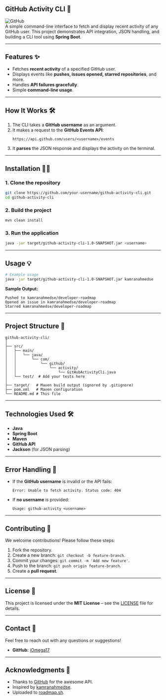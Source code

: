 
## **GitHub Activity CLI 🚀**  

![GitHub](https://img.shields.io/badge/GitHub-Activity%20CLI-blue?logo=github&style=flat-square)  
A simple command-line interface to fetch and display recent activity of any GitHub user. This project demonstrates API integration, JSON handling, and building a CLI tool using **Spring Boot**.

---

## **Features ✨**  
- Fetches **recent activity** of a specified GitHub user.  
- Displays events like **pushes, issues opened, starred repositories**, and more.
- Handles **API failures gracefully**.
- Simple **command-line usage**.

---

## **How It Works 🛠️**  

1. The CLI takes a **GitHub username** as an argument.
2. It makes a request to the **GitHub Events API**:
   ```
   https://api.github.com/users/<username>/events
   ```
3. It **parses** the JSON response and displays the activity on the terminal.

---

## **Installation 🧑‍💻**  

### 1. Clone the repository  
```bash
git clone https://github.com/your-username/github-activity-cli.git
cd github-activity-cli
```

### 2. Build the project  
```bash
mvn clean install
```

### 3. Run the application  
```bash
java -jar target/github-activity-cli-1.0-SNAPSHOT.jar <username>
```

---

## **Usage 💡**  

```bash
# Example usage
java -jar target/github-activity-cli-1.0-SNAPSHOT.jar kamranahmedse
```

**Sample Output:**
```
Pushed to kamranahmedse/developer-roadmap  
Opened an issue in kamranahmedse/developer-roadmap  
Starred kamranahmedse/developer-roadmap  
```

---

## **Project Structure 📂**  

```
github-activity-cli/
│
├── src/
│   ├── main/
│   │   └── java/
│   │       └── com/
│   │           └── github/
│   │               └── activity/
│   │                   └── GitHubActivityCli.java
│   └── test/  # Add your tests here
│
├── target/   # Maven build output (ignored by .gitignore)
├── pom.xml   # Maven configuration
└── README.md # This file
```

---

## **Technologies Used 🛠️**  
- **Java**  
- **Spring Boot**  
- **Maven**  
- **GitHub API**  
- **Jackson** (for JSON parsing)

---

## **Error Handling 🛑**  
- If the **GitHub username** is invalid or the API fails:
   ```
   Error: Unable to fetch activity. Status code: 404
   ```
- If **no username** is provided:
   ```
   Usage: github-activity <username>
   ```

---

## **Contributing 🤝**  
We welcome contributions! Please follow these steps:  
1. Fork the repository.  
2. Create a new branch: `git checkout -b feature-branch`.  
3. Commit your changes: `git commit -m 'Add new feature'`.  
4. Push to the branch: `git push origin feature-branch`.  
5. Create a **pull request**.

---

## **License 📝**  
This project is licensed under the **MIT License** – see the [LICENSE](LICENSE) file for details.

---

## **Contact 📧**  
Feel free to reach out with any questions or suggestions!  
- **GitHub:** [iOmega17]([https://github.com/iOmega17])

---

## **Acknowledgments 🌟**  
- Thanks to [GitHub](https://github.com/) for the awesome API.
- Inspired by [kamranahmedse](https://github.com/kamranahmedse).
- Uploaded to [roadmap.sh](https://roadmap.sh/projects/github-user-activity).
  
